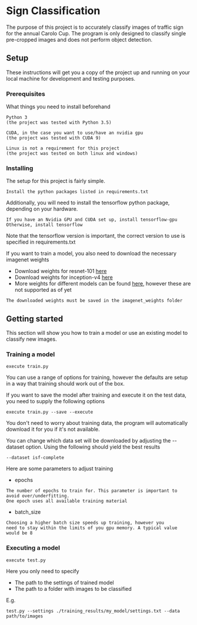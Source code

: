 # Sign Classification

The purpose of this project is to accurately classify images of traffic sign for the annual Carolo Cup.
The program is only designed to classify single pre-cropped images and does not perform object detection. 

## Setup

These instructions will get you a copy of the project up and running on your local machine for development and testing purposes. 
### Prerequisites

What things you need to install beforehand

```
Python 3
(the project was tested with Python 3.5)
```

```
CUDA, in the case you want to use/have an nvidia gpu
(the project was tested with CUDA 9)
```

```
Linux is not a requirement for this project
(the project was tested on both linux and windows)
```

### Installing

The setup for this project is fairly simple.

```
Install the python packages listed in requirements.txt
```

Additionally, you will need to install the tensorflow python package, depending on your hardware.
```
If you have an Nvidia GPU and CUDA set up, install tensorflow-gpu
Otherwise, install tensorflow
```
Note that the tensorflow version is important, the correct version to use is specified in requirements.txt 

If you want to train a model, you also need to download the necessary imagenet weights

* Download weights for resnet-101 [here](https://drive.google.com/file/d/0Byy2AcGyEVxfTmRRVmpGWDczaXM/view)
* Download weights for inception-v4 [here](https://github.com/kentsommer/keras-inceptionV4/releases/download/2.0/inception-v4_weights_tf_dim_ordering_tf_kernels.h5)
* More weights for different models can be found [here](https://github.com/flyyufelix/cnn_finetune#imagenet-pretrained-models), however these are not supported as of yet
```
The downloaded weights must be saved in the imagenet_weights folder
```

## Getting started

This section will show you how to train a model or use an existing model to classify new images.

### Training a model

```
execute train.py
```

You can use a range of options for training, however the defaults are setup in a way that training should work out of the box.

If you want to save the model after training and execute it on the test data, you need to supply the following options

```
execute train.py --save --execute
```


You don't need to worry about training data, the program 
will automatically download it for you if it's not available.

You can change which data set will be downloaded by adjusting the --dataset option.
Using the following should yield the best results

```
--dataset isf-complete
```

Here are some parameters to adjust training

* epochs
```
The number of epochs to train for. This parameter is important to avoid over/underfitting.
One epoch uses all available training material
```

* batch_size

```
Choosing a higher batch size speeds up training, however you
need to stay within the limits of you gpu memory. A typical value would be 8
```

### Executing a model

```
execute test.py
```

Here you only need to specify 
* The path to the settings of trained model
* The path to a folder with images to be classified 

E.g.


```
test.py --settings ./training_results/my_model/settings.txt --data path/to/images
```